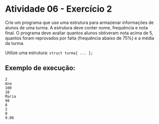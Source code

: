 # Atividade 06 - Exercício 2

Crie um programa que use uma estrutura para armazenar informações de alunos de uma turma. A estrutura deve conter nome, frequência e nota final. O programa deve avaliar quantos alunos obtiveram nota acima de 5, quantos foram reprovados por falta (frequência abaixo de 75%) e a média da turma. 

Utilize uma estrutura: `struct turma{ ... };`


## Exemplo de execução:

```
2                                                                               
Ana                                                                               
100                                                                             
10                                                                              
Maria                                                                               
90                                                                               
8                                                                               
2                                                                              
0                                                                             
9.00  
```
